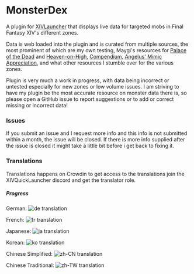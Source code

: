 # MonsterDex

A plugin for [XIVLauncher](https://github.com/goatcorp/FFXIVQuickLauncher) that displays live data for targeted mobs in Final Fantasy XIV's different zones.

Data is web loaded into the plugin and is curated from multiple sources, the most prominent of which are my own testing, Maygi's resources for [Palace of the Dead](https://docs.google.com/document/d/1oV_SIs5L9kD_NHO2ZsU4Tw8R6iQ4v1RC5fZPQqK6cD8/view) and [Heaven-on-High](https://docs.google.com/document/d/1YVBSTOgJO-xOAB6YyKZEZRikjXFPle6Ihf_E7VdmQnI/view), [Compendium](https://www.ddcompendium.com/), [Angelus' Mimic Appreciation](https://discord.gg/ffxivsolo), and what other resources I stumble over for the various zones.

Plugin is very much a work in progress, with data being incorrect or untested especially for new zones or low volume issues. I am striving to have my plugin be the most accurate resource on monster data there is, so please open a GitHub issue to report suggestions or to add or correct missing or incorrect data!

### Issues
If you submit an issue and I request more info and this info is not submitted within a month, the issue will be closed. If there is more info supplied after the issue is closed it might take a little bit before i get back to fixing it.

### Translations
Translations happens on Crowdin to get access to the translations join the XIVQuickLauncher discord and get the translator role.

##### Progress
German:
![de translation](https://img.shields.io/badge/dynamic/json?color=blue&label=de&style=flat&query=%24.progress.0.data.translationProgress&url=https%3A%2F%2Fbadges.awesome-crowdin.com%2Fstats-15354148-526558.json)

French:
![fr translation](https://img.shields.io/badge/dynamic/json?color=blue&label=fr&style=flat&query=%24.progress.1.data.translationProgress&url=https%3A%2F%2Fbadges.awesome-crowdin.com%2Fstats-15354148-526558.json)

Japanese:
![ja translation](https://img.shields.io/badge/dynamic/json?color=blue&label=ja&style=flat&query=%24.progress.2.data.translationProgress&url=https%3A%2F%2Fbadges.awesome-crowdin.com%2Fstats-15354148-526558.json)

Korean:
![ko translation](https://img.shields.io/badge/dynamic/json?color=blue&label=ko&style=flat&query=%24.progress.3.data.translationProgress&url=https%3A%2F%2Fbadges.awesome-crowdin.com%2Fstats-15354148-526558.json)

Chinese Simplified:
![zh-CN translation](https://img.shields.io/badge/dynamic/json?color=blue&label=zh-CN&style=flat&query=%24.progress.4.data.translationProgress&url=https%3A%2F%2Fbadges.awesome-crowdin.com%2Fstats-15354148-526558.json)

Chinese Traditional:
![zh-TW translation](https://img.shields.io/badge/dynamic/json?color=blue&label=zh-TW&style=flat&query=%24.progress.5.data.translationProgress&url=https%3A%2F%2Fbadges.awesome-crowdin.com%2Fstats-15354148-526558.json)
